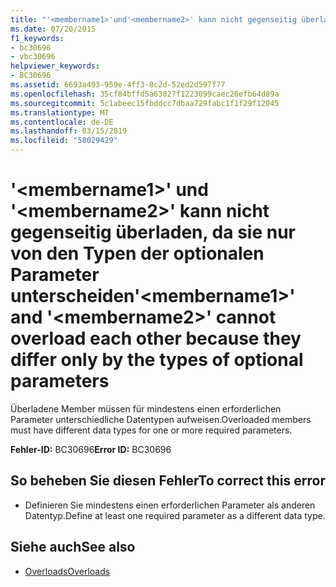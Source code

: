 ```yaml
---
title: "'<membername1>'und'<membername2>' kann nicht gegenseitig überladen, da sie nur von den Typen der optionalen Parameter unterscheiden"
ms.date: 07/20/2015
f1_keywords:
- bc30696
- vbc30696
helpviewer_keywords:
- BC30696
ms.assetid: 6693a493-959e-4ff3-8c2d-52ed2d597f77
ms.openlocfilehash: 35cf84bffd5a63027f1223099caec26efb64d89a
ms.sourcegitcommit: 5c1abeec15fbddcc7dbaa729fabc1f1f29f12045
ms.translationtype: MT
ms.contentlocale: de-DE
ms.lasthandoff: 03/15/2019
ms.locfileid: "58029429"
---
```

# <a name="membername1-and-membername2-cannot-overload-each-other-because-they-differ-only-by-the-types-of-optional-parameters"></a><span data-ttu-id="0637d-102">'\<membername1>' und '\<membername2>' kann nicht gegenseitig überladen, da sie nur von den Typen der optionalen Parameter unterscheiden</span><span class="sxs-lookup"><span data-stu-id="0637d-102">'\<membername1>' and '\<membername2>' cannot overload each other because they differ only by the types of optional parameters</span></span>
<span data-ttu-id="0637d-103">Überladene Member müssen für mindestens einen erforderlichen Parameter unterschiedliche Datentypen aufweisen.</span><span class="sxs-lookup"><span data-stu-id="0637d-103">Overloaded members must have different data types for one or more required parameters.</span></span>  
  
 <span data-ttu-id="0637d-104">**Fehler-ID:** BC30696</span><span class="sxs-lookup"><span data-stu-id="0637d-104">**Error ID:** BC30696</span></span>  
  
## <a name="to-correct-this-error"></a><span data-ttu-id="0637d-105">So beheben Sie diesen Fehler</span><span class="sxs-lookup"><span data-stu-id="0637d-105">To correct this error</span></span>  
  
-   <span data-ttu-id="0637d-106">Definieren Sie mindestens einen erforderlichen Parameter als anderen Datentyp.</span><span class="sxs-lookup"><span data-stu-id="0637d-106">Define at least one required parameter as a different data type.</span></span>  
  
## <a name="see-also"></a><span data-ttu-id="0637d-107">Siehe auch</span><span class="sxs-lookup"><span data-stu-id="0637d-107">See also</span></span>

- [<span data-ttu-id="0637d-108">Overloads</span><span class="sxs-lookup"><span data-stu-id="0637d-108">Overloads</span></span>](../../visual-basic/language-reference/modifiers/overloads.md)
